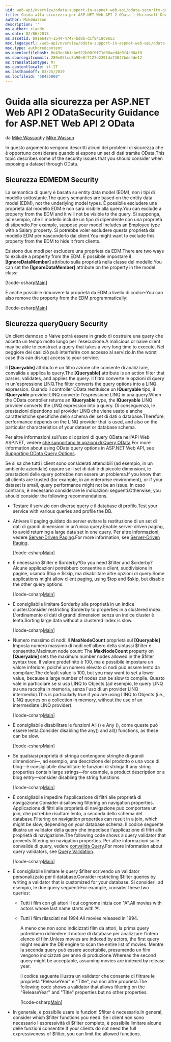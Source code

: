 ```yaml
---
uid: web-api/overview/odata-support-in-aspnet-web-api/odata-security-guidance
title: Guida alla sicurezza per ASP.NET Web API 2 OData | Microsoft Docs
author: MikeWasson
description: ''
ms.author: riande
ms.date: 02/06/2013
ms.assetid: b91e6424-1544-4747-bd0b-d1f8418c9653
msc.legacyurl: /web-api/overview/odata-support-in-aspnet-web-api/odata-security-guidance
msc.type: authoredcontent
ms.openlocfilehash: 0e43ec6b1cbe922b00f0f71d08aed4d0f4c08af8
ms.sourcegitcommit: 289e051cc8a90e8f7127e239fda73047bde4de12
ms.translationtype: MT
ms.contentlocale: it-IT
ms.lasthandoff: 03/25/2019
ms.locfileid: "58425860"
---
```

<a name="security-guidance-for-aspnet-web-api-2-odata"></a><span data-ttu-id="fe624-102">Guida alla sicurezza per ASP.NET Web API 2 OData</span><span class="sxs-lookup"><span data-stu-id="fe624-102">Security Guidance for ASP.NET Web API 2 OData</span></span>
====================
<span data-ttu-id="fe624-103">da [Mike Wasson](https://github.com/MikeWasson)</span><span class="sxs-lookup"><span data-stu-id="fe624-103">by [Mike Wasson](https://github.com/MikeWasson)</span></span>

<span data-ttu-id="fe624-104">In questo argomento vengono descritti alcuni dei problemi di sicurezza che è opportuno considerare quando si espone un set di dati tramite OData.</span><span class="sxs-lookup"><span data-stu-id="fe624-104">This topic describes some of the security issues that you should consider when exposing a dataset through OData.</span></span>

## <a name="edm-security"></a><span data-ttu-id="fe624-105">Sicurezza EDM</span><span class="sxs-lookup"><span data-stu-id="fe624-105">EDM Security</span></span>

<span data-ttu-id="fe624-106">La semantica di query è basata su entity data model (EDM), non i tipi di modello sottostante.</span><span class="sxs-lookup"><span data-stu-id="fe624-106">The query semantics are based on the entity data model (EDM), not the underlying model types.</span></span> <span data-ttu-id="fe624-107">È possibile escludere una proprietà dal modello EDM e non sarà visibile alla query.</span><span class="sxs-lookup"><span data-stu-id="fe624-107">You can exclude a property from the EDM and it will not be visible to the query.</span></span> <span data-ttu-id="fe624-108">Si supponga, ad esempio, che il modello include un tipo di dipendente con una proprietà di stipendio.</span><span class="sxs-lookup"><span data-stu-id="fe624-108">For example, suppose your model includes an Employee type with a Salary property.</span></span> <span data-ttu-id="fe624-109">Si potrebbe voler escludere questa proprietà dal modello EDM per nasconderlo dai client.</span><span class="sxs-lookup"><span data-stu-id="fe624-109">You might want to exclude this property from the EDM to hide it from clients.</span></span>

<span data-ttu-id="fe624-110">Esistono due modi per escludere una proprietà da EDM.</span><span class="sxs-lookup"><span data-stu-id="fe624-110">There are two ways to exclude a property from the EDM.</span></span> <span data-ttu-id="fe624-111">È possibile impostare il **[IgnoreDataMember]** attributo sulla proprietà nella classe del modello:</span><span class="sxs-lookup"><span data-stu-id="fe624-111">You can set the **[IgnoreDataMember]** attribute on the property in the model class:</span></span>

[!code-csharp[Main](odata-security-guidance/samples/sample1.cs)]

<span data-ttu-id="fe624-112">È anche possibile rimuovere la proprietà da EDM a livello di codice:</span><span class="sxs-lookup"><span data-stu-id="fe624-112">You can also remove the property from the EDM programmatically:</span></span>

[!code-csharp[Main](odata-security-guidance/samples/sample2.cs)]

## <a name="query-security"></a><span data-ttu-id="fe624-113">Sicurezza query</span><span class="sxs-lookup"><span data-stu-id="fe624-113">Query Security</span></span>

<span data-ttu-id="fe624-114">Un client dannoso o Naive potrà essere in grado di costruire una query che accetta un tempo molto lungo per l'esecuzione.</span><span class="sxs-lookup"><span data-stu-id="fe624-114">A malicious or naive client may be able to construct a query that takes a very long time to execute.</span></span> <span data-ttu-id="fe624-115">Nel peggiore dei casi ciò può interferire con accesso al servizio.</span><span class="sxs-lookup"><span data-stu-id="fe624-115">In the worst case this can disrupt access to your service.</span></span>

<span data-ttu-id="fe624-116">Il **[Queryable]** attributo è un filtro azione che consente di analizzare, convalida e applica la query.</span><span class="sxs-lookup"><span data-stu-id="fe624-116">The **[Queryable]** attribute is an action filter that parses, validates, and applies the query.</span></span> <span data-ttu-id="fe624-117">Il filtro converte le opzioni di query in un'espressione LINQ.</span><span class="sxs-lookup"><span data-stu-id="fe624-117">The filter converts the query options into a LINQ expression.</span></span> <span data-ttu-id="fe624-118">Quando il controller OData restituisce un **IQueryable** tipo, il **IQueryable** provider LINQ converte l'espressione LINQ in una query.</span><span class="sxs-lookup"><span data-stu-id="fe624-118">When the OData controller returns an **IQueryable** type, the **IQueryable** LINQ provider converts the LINQ expression into a query.</span></span> <span data-ttu-id="fe624-119">Di conseguenza, le prestazioni dipendono sul provider LINQ che viene usato e anche caratteristiche specifiche dello schema del set di dati o database.</span><span class="sxs-lookup"><span data-stu-id="fe624-119">Therefore, performance depends on the LINQ provider that is used, and also on the particular characteristics of your dataset or database schema.</span></span>

<span data-ttu-id="fe624-120">Per altre informazioni sull'uso di opzioni di query OData nell'API Web ASP.NET, vedere [che supportano le opzioni di Query OData](supporting-odata-query-options.md).</span><span class="sxs-lookup"><span data-stu-id="fe624-120">For more information about using OData query options in ASP.NET Web API, see [Supporting OData Query Options](supporting-odata-query-options.md).</span></span>

<span data-ttu-id="fe624-121">Se si sa che tutti i client sono considerati attendibili (ad esempio, in un ambiente aziendale) oppure se il set di dati è di piccole dimensioni, le prestazioni delle query potrebbe non essere un problema.</span><span class="sxs-lookup"><span data-stu-id="fe624-121">If you know that all clients are trusted (for example, in an enterprise environment), or if your dataset is small, query performance might not be an issue.</span></span> <span data-ttu-id="fe624-122">In caso contrario, è necessario considerare le indicazioni seguenti.</span><span class="sxs-lookup"><span data-stu-id="fe624-122">Otherwise, you should consider the following recommendations.</span></span>

- <span data-ttu-id="fe624-123">Testare il servizio con diverse query e il database di profilo.</span><span class="sxs-lookup"><span data-stu-id="fe624-123">Test your service with various queries and profile the DB.</span></span>
- <span data-ttu-id="fe624-124">Attivare il paging guidato da server evitare la restituzione di un set di dati di grandi dimensioni in un'unica query.</span><span class="sxs-lookup"><span data-stu-id="fe624-124">Enable server-driven paging, to avoid returning a large data set in one query.</span></span> <span data-ttu-id="fe624-125">Per altre informazioni, vedere [Server-Driven Paging](supporting-odata-query-options.md#server-paging).</span><span class="sxs-lookup"><span data-stu-id="fe624-125">For more information, see [Server-Driven Paging](supporting-odata-query-options.md#server-paging).</span></span> 

    [!code-csharp[Main](odata-security-guidance/samples/sample3.cs)]
- <span data-ttu-id="fe624-126">È necessario $filter e $orderby?</span><span class="sxs-lookup"><span data-stu-id="fe624-126">Do you need $filter and $orderby?</span></span> <span data-ttu-id="fe624-127">Alcune applicazioni potrebbero consentire a client, suddivisione in pagine, usando $top e $skip, ma disabilitare altre opzioni di query.</span><span class="sxs-lookup"><span data-stu-id="fe624-127">Some applications might allow client paging, using $top and $skip, but disable the other query options.</span></span> 

    [!code-csharp[Main](odata-security-guidance/samples/sample4.cs)]
- <span data-ttu-id="fe624-128">È consigliabile limitare $orderby alle proprietà in un indice cluster.</span><span class="sxs-lookup"><span data-stu-id="fe624-128">Consider restricting $orderby to properties in a clustered index.</span></span> <span data-ttu-id="fe624-129">L'ordinamento di dati di grandi dimensioni senza un indice cluster è lenta.</span><span class="sxs-lookup"><span data-stu-id="fe624-129">Sorting large data without a clustered index is slow.</span></span> 

    [!code-csharp[Main](odata-security-guidance/samples/sample5.cs)]
- <span data-ttu-id="fe624-130">Numero massimo di nodi: Il **MaxNodeCount** proprietà sul **[Queryable]** Imposta numero massimo di nodi nell'albero della sintassi $filter è consentito.</span><span class="sxs-lookup"><span data-stu-id="fe624-130">Maximum node count: The **MaxNodeCount** property on **[Queryable]** sets the maximum number nodes allowed in the $filter syntax tree.</span></span> <span data-ttu-id="fe624-131">Il valore predefinito è 100, ma è possibile impostare un valore inferiore, poiché un numero elevato di nodi può essere lento da compilare.</span><span class="sxs-lookup"><span data-stu-id="fe624-131">The default value is 100, but you may want to set a lower value, because a large number of nodes can be slow to compile.</span></span> <span data-ttu-id="fe624-132">Questo vale in particolare se si usa LINQ to Objects (ad esempio, le query LINQ su una raccolta in memoria, senza l'uso di un provider LINQ intermedio).</span><span class="sxs-lookup"><span data-stu-id="fe624-132">This is particularly true if you are using LINQ to Objects (i.e., LINQ queries on a collection in memory, without the use of an intermediate LINQ provider).</span></span> 

    [!code-csharp[Main](odata-security-guidance/samples/sample6.cs)]
- <span data-ttu-id="fe624-133">È consigliabile disabilitare le funzioni All () e Any (), come queste può essere lenta.</span><span class="sxs-lookup"><span data-stu-id="fe624-133">Consider disabling the any() and all() functions, as these can be slow.</span></span> 

    [!code-csharp[Main](odata-security-guidance/samples/sample7.cs)]
- <span data-ttu-id="fe624-134">Se qualsiasi proprietà di stringa contengono stringhe di grandi dimensioni&#8212;, ad esempio, una descrizione del prodotto o una voce di blog&#8212;è consigliabile disabilitare le funzioni di stringa.</span><span class="sxs-lookup"><span data-stu-id="fe624-134">If any string properties contain large strings&#8212;for example, a product description or a blog entry&#8212;consider disabling the string functions.</span></span> 

    [!code-csharp[Main](odata-security-guidance/samples/sample8.cs)]
- <span data-ttu-id="fe624-135">È consigliabile impedire l'applicazione di filtri alle proprietà di navigazione.</span><span class="sxs-lookup"><span data-stu-id="fe624-135">Consider disallowing filtering on navigation properties.</span></span> <span data-ttu-id="fe624-136">Applicazione di filtri alle proprietà di navigazione può comportare un join, che potrebbe risultare lento, a seconda dello schema del database.</span><span class="sxs-lookup"><span data-stu-id="fe624-136">Filtering on navigation properties can result in a join, which might be slow, depending on your database schema.</span></span> <span data-ttu-id="fe624-137">Il codice seguente illustra un validator della query che impedisce l'applicazione di filtri alle proprietà di navigazione.</span><span class="sxs-lookup"><span data-stu-id="fe624-137">The following code shows a query validator that prevents filtering on navigation properties.</span></span> <span data-ttu-id="fe624-138">Per altre informazioni sulle convalide di query, vedere [convalida Query](supporting-odata-query-options.md#query-validation).</span><span class="sxs-lookup"><span data-stu-id="fe624-138">For more information about query validators, see [Query Validation](supporting-odata-query-options.md#query-validation).</span></span> 

    [!code-csharp[Main](odata-security-guidance/samples/sample9.cs)]
- <span data-ttu-id="fe624-139">È consigliabile limitare le query $filter scrivendo un validator personalizzato per il database.</span><span class="sxs-lookup"><span data-stu-id="fe624-139">Consider restricting $filter queries by writing a validator that is customized for your database.</span></span> <span data-ttu-id="fe624-140">Si consideri, ad esempio, le due query seguenti:</span><span class="sxs-lookup"><span data-stu-id="fe624-140">For example, consider these two queries:</span></span> 

  - <span data-ttu-id="fe624-141">Tutti i film con gli attori il cui cognome inizia con "A".</span><span class="sxs-lookup"><span data-stu-id="fe624-141">All movies with actors whose last name starts with ‘A'.</span></span>
  - <span data-ttu-id="fe624-142">Tutti i film rilasciati nel 1994.</span><span class="sxs-lookup"><span data-stu-id="fe624-142">All movies released in 1994.</span></span>

    <span data-ttu-id="fe624-143">A meno che non sono indicizzati film da attori, la prima query potrebbero richiedere il motore di database per analizzare l'intero elenco di film.</span><span class="sxs-lookup"><span data-stu-id="fe624-143">Unless movies are indexed by actors, the first query might require the DB engine to scan the entire list of movies.</span></span> <span data-ttu-id="fe624-144">Mentre la seconda query può essere accettabile, presumendo un film vengono indicizzati per anno di produzione.</span><span class="sxs-lookup"><span data-stu-id="fe624-144">Whereas the second query might be acceptable, assuming movies are indexed by release year.</span></span>

    <span data-ttu-id="fe624-145">Il codice seguente illustra un validator che consente di filtrare le proprietà "ReleaseYear" e "Title", ma non altre proprietà.</span><span class="sxs-lookup"><span data-stu-id="fe624-145">The following code shows a validator that allows filtering on the "ReleaseYear" and "Title" properties but no other properties.</span></span>

    [!code-csharp[Main](odata-security-guidance/samples/sample10.cs)]
- <span data-ttu-id="fe624-146">In generale, è possibile usare le funzioni $filter è necessario.</span><span class="sxs-lookup"><span data-stu-id="fe624-146">In general, consider which $filter functions you need.</span></span> <span data-ttu-id="fe624-147">Se i client non sono necessario l'espressività di $filter completo, è possibile limitare alcune delle funzioni consentite.</span><span class="sxs-lookup"><span data-stu-id="fe624-147">If your clients do not need the full expressiveness of $filter, you can limit the allowed functions.</span></span>
